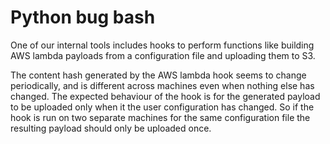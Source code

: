 # Python bug bash

One of our internal tools includes hooks to perform functions like building AWS lambda payloads from a configuration file and uploading them to S3.

The content hash generated by the AWS lambda hook seems to change periodically, and is different across machines even when nothing else has changed. The expected behaviour of the hook is for the generated payload to be uploaded only when it the user configuration has changed. So if the hook is run on two separate machines for the same configuration file the resulting payload should only be uploaded once.
